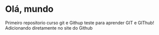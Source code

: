 # Olá, mundo
 Primeiro repositorio curso git e Githup
 teste para aprender GIT e GIThub!
 Adicionando diretamente no site do Github

